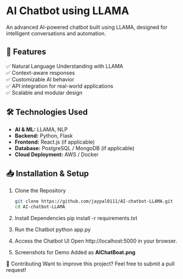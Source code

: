 # AI Chatbot using LLAMA

An advanced AI-powered chatbot built using LLAMA, designed for intelligent conversations and automation.

## 🚀 Features
✅ Natural Language Understanding with LLAMA  
✅ Context-aware responses  
✅ Customizable AI behavior  
✅ API integration for real-world applications  
✅ Scalable and modular design  

## 🛠️ Technologies Used
- **AI & ML:** LLAMA, NLP  
- **Backend:** Python, Flask  
- **Frontend:** React.js (if applicable)  
- **Database:** PostgreSQL / MongoDB (if applicable)  
- **Cloud Deployment:** AWS / Docker  

## 📥 Installation & Setup
1. Clone the Repository  
   ```bash
   git clone https://github.com/jaypal0111/AI-chatbot-LLAMA.git
   cd AI-chatbot-LLAMA
2. Install Dependencies
   pip install -r requirements.txt
3. Run the Chatbot
   python app.py
4. Access the Chatbot UI
   Open http://localhost:5000 in your browser.

5. Screenshots for Demo Added as **AIChatBoat.png**

🤝 Contributing
Want to improve this project? Feel free to submit a pull request!


